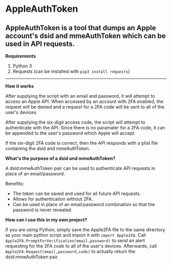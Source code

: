 
# AppleAuthToken
AppleAuthToken is a tool that dumps an Apple account's dsid and mmeAuthToken which can be used in API requests.
---

**Requirements**

1. Python 3
2. Requests (can be installed with `pip3 install requests`)

---
**How it works**

After supplying the script with an email and password, it will attempt to access an Apple API. When accessed by an account with 2FA enabled, the request will be denied and a request for a 2FA code will be sent to all of the user's devices.

After supplying the six-digit access code, the script will attempt to authenticate with the API. Since there is no paramater for a 2FA code, it can be appended to the user's password which Apple will accept.

If the six-digit 2FA code is correct, then the API responds with a plist file containing the dsid and mmeAuthToken.

**What's the purpose of a dsid and mmeAuthToken?**

A dsid:mmeAuthToken pair can be used to authenticate API requests in place of an email/password. 

Benefits:

 - The token can be saved and used for all future API requests.
 - Allows for authentication without 2FA.
 - Can be used in place of an email:password combination so that the password is never revealed. 

**How can I use this in my own project?**

If you are using Python, simply save the Apple2FA file to the same directory as your main python script and import it with `import Apple2FA`. Call `Apple2FA.PromptForVerification(email,password)` to send an alert requesting for the 2FA code to all of the user's devices. Afterwards, call  `Apple2FA.Request(email,password,code)` to actually return the dsid:mmeAuthToken pair.
